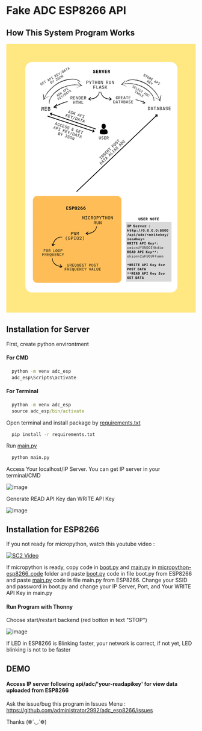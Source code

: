 # Fake ADC ESP8266 API

## How This System Program Works

  ![image](https://github.com/administrator2992/adc_esp8266/blob/dev/flowchart.png)

## Installation for Server

First, create python environtment

#### For CMD
```cmd
  python -m venv adc_esp
  adc_esp\Scripts\activate
```
#### For Terminal
```cmd
  python -m venv adc_esp
  source adc_esp/bin/activate
```

Open terminal and install package by [requirements.txt](https://github.com/administrator2992/adc_esp8266/blob/dev/requirements.txt)

```bash
  pip install -r requirements.txt
```
Run [main.py](https://github.com/administrator2992/adc_esp8266/blob/dev/main.py)

```bash
  python main.py
```

Access Your localhost/IP Server. You can get IP server in your terminal/CMD

  ![image](https://user-images.githubusercontent.com/57089541/177039989-a64d9472-87dd-4c41-85f7-6777cece2880.png)

Generate READ API Key dan WRITE API Key

  ![image](https://user-images.githubusercontent.com/57089541/177039765-cbbe352b-b345-42fb-89b5-859c4689475d.png)

## Installation for ESP8266

If you not ready for micropython, watch this youtube video : 

[![SC2 Video](https://img.youtube.com/vi/CPkzcNIVqPQ/0.jpg)](https://youtu.be/CPkzcNIVqPQ)

If micropython is ready, copy code in [boot.py](https://github.com/administrator2992/adc_esp8266/blob/dev/micropython-esp8266_code/boot.py) and [main.py](https://github.com/administrator2992/adc_esp8266/blob/dev/micropython-esp8266_code/main.py) in [micropython-esp8266_code](https://github.com/administrator2992/adc_esp8266/tree/dev/micropython-esp8266_code) folder and paste [boot.py](https://github.com/administrator2992/adc_esp8266/blob/dev/micropython-esp8266_code/boot.py) code in file boot.py from ESP8266 and paste [main.py](https://github.com/administrator2992/adc_esp8266/blob/dev/micropython-esp8266_code/main.py) code in file main.py from ESP8266. Change your SSID and password in boot.py and change your IP Server, Port, and Your WRITE API Key in main.py

#### Run Program with Thonny
Choose start/restart backend (red botton in text "STOP")

  ![image](https://user-images.githubusercontent.com/57089541/177040003-0c6c41e6-626e-4904-94b4-0510591a6b45.png)

If LED in ESP8266 is Blinking faster, your network is correct, if not yet, LED blinking is not to be faster

## DEMO

#### Access IP server following api/adc/'your-readapikey' for view data uploaded from ESP8266

Ask the issue/bug this program in Issues Menu : https://github.com/administrator2992/adc_esp8266/issues

Thanks (❁´◡`❁)
